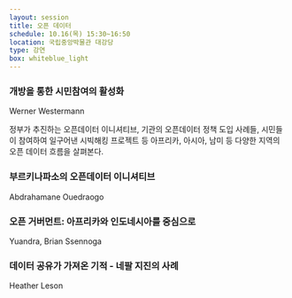```yaml
---
layout: session
title: 오픈 데이터
schedule: 10.16(목) 15:30~16:50
location: 국립중앙박물관 대강당
type: 강연
box: whiteblue_light
---
```



### 개방을 통한 시민참여의 활성화

Werner Westermann

정부가 추진하는 오픈데이터 이니셔티브, 기관의 오픈데이터 정책 도입 사례들, 시민들이 참여하여 일구어낸 시빅해킹 프로젝트 등 아프리카, 아시아, 남미 등 다양한 지역의 오픈 데이터 흐름을 살펴본다. 



### 부르키나파소의 오픈데이터 이니셔티브

Abdrahamane Ouedraogo



### 오픈 거버먼트: 아프리카와 인도네시아를 중심으로

Yuandra, Brian Ssennoga 



### 데이터 공유가 가져온 기적 - 네팔 지진의 사례

Heather Leson 
